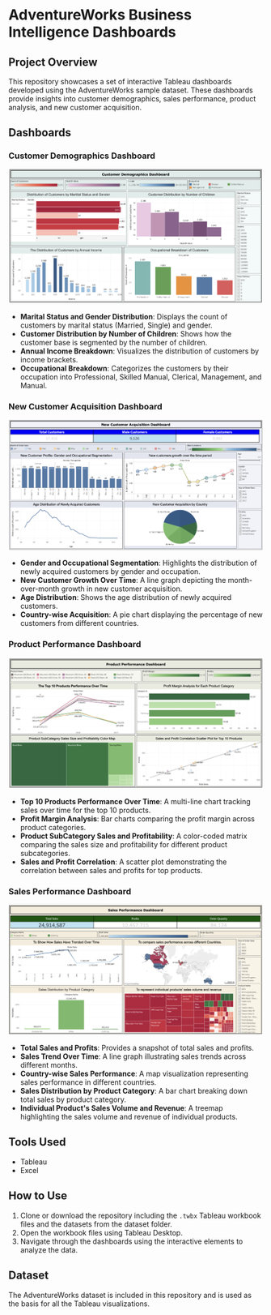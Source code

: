 # AdventureWorks Business Intelligence Dashboards

## Project Overview
This repository showcases a set of interactive Tableau dashboards developed using the AdventureWorks sample dataset. These dashboards provide insights into customer demographics, sales performance, product analysis, and new customer acquisition.

## Dashboards

### Customer Demographics Dashboard
![Customer Demographics Dashboard](Screenshots/CustomerDemographicsDashboard.png)
- **Marital Status and Gender Distribution**: Displays the count of customers by marital status (Married, Single) and gender.
- **Customer Distribution by Number of Children**: Shows how the customer base is segmented by the number of children.
- **Annual Income Breakdown**: Visualizes the distribution of customers by income brackets.
- **Occupational Breakdown**: Categorizes the customers by their occupation into Professional, Skilled Manual, Clerical, Management, and Manual.

### New Customer Acquisition Dashboard
![New Customer Acquisition Dashboard](Screenshots/NewCustomerAcquisitionDashboard.png)
- **Gender and Occupational Segmentation**: Highlights the distribution of newly acquired customers by gender and occupation.
- **New Customer Growth Over Time**: A line graph depicting the month-over-month growth in new customer acquisition.
- **Age Distribution**: Shows the age distribution of newly acquired customers.
- **Country-wise Acquisition**: A pie chart displaying the percentage of new customers from different countries.

### Product Performance Dashboard
 ![Product Performance Dashboard](Screenshots/ProductPerformanceDashboard.png)
- **Top 10 Products Performance Over Time**: A multi-line chart tracking sales over time for the top 10 products.
- **Profit Margin Analysis**: Bar charts comparing the profit margin across product categories.
- **Product SubCategory Sales and Profitability**: A color-coded matrix comparing the sales size and profitability for different product subcategories.
- **Sales and Profit Correlation**: A scatter plot demonstrating the correlation between sales and profits for top products.

### Sales Performance Dashboard
![Sales Performance Dashboard](Screenshots/SalesPerformanceDashboard.png)
- **Total Sales and Profits**: Provides a snapshot of total sales and profits.
- **Sales Trend Over Time**: A line graph illustrating sales trends across different months.
- **Country-wise Sales Performance**: A map visualization representing sales performance in different countries.
- **Sales Distribution by Product Category**: A bar chart breaking down total sales by product category.
- **Individual Product's Sales Volume and Revenue**: A treemap highlighting the sales volume and revenue of individual products.

## Tools Used
- Tableau
- Excel

## How to Use
1. Clone or download the repository including the `.twbx` Tableau workbook files and the datasets from the dataset folder.
2. Open the workbook files using Tableau Desktop.
3. Navigate through the dashboards using the interactive elements to analyze the data.

## Dataset
The AdventureWorks dataset is included in this repository and is used as the basis for all the Tableau visualizations.


